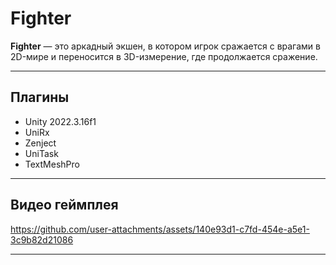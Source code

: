 # Fighter

**Fighter** — это аркадный экшен, в котором игрок сражается с врагами в 2D-мире и переносится в 3D-измерение, где продолжается сражение.

---

## Плагины

- Unity 2022.3.16f1
- UniRx
- Zenject
- UniTask
- TextMeshPro

---

## Видео геймплея

https://github.com/user-attachments/assets/140e93d1-c7fd-454e-a5e1-3c9b82d21086

---



